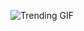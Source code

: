 ![Trending GIF](https://media4.giphy.com/media/v1.Y2lkPThiYjIxNzcyM2V6bXI4bzM3c25hbXAxNTI2dmppbjNvNWh5emNhcXVjMHoyam9maCZlcD12MV9naWZzX3NlYXJjaCZjdD1n/YYKoJL28YtscdUTGWA/giphy.gif)
